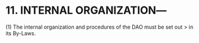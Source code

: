 # 11.  INTERNAL ORGANIZATION―

 
(1) The internal organization and procedures of the DAO must be set out
    > in its By-Laws.
